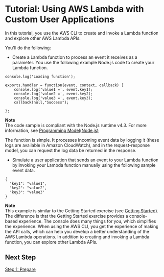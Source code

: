 # Tutorial: Using AWS Lambda with Custom User Applications<a name="with-userapp-walkthrough-custom-events"></a>

In this tutorial, you use the AWS CLI to create and invoke a Lambda function and explore other AWS Lambda APIs\.

You'll do the following:

+  Create a Lambda function to process an event it receives as a parameter\. You use the following example Node\.js code to create your Lambda function\.

  ```
  console.log('Loading function');
  
  exports.handler = function(event, context, callback) {
      console.log('value1 =', event.key1);
      console.log('value2 =', event.key2);
      console.log('value3 =', event.key3);
      callback(null,"Success");
      
  };
  ```
**Note**  
The code sample is compliant with the Node\.js runtime v4\.3\. For more information, see [Programming Model\(Node\.js\)](programming-model.md)

  The function is simple\. It processes incoming event data by logging it \(these logs are available in Amazon CloudWatch\), and in the request\-response model, you can request the log data be returned in the response\.

+  Simulate a user application that sends an event to your Lambda function by invoking your Lambda function manually using the following sample event data\.

  ```
  {
    "key1": "value1",
    "key2": "value2",
    "key3": "value3"
  }
  ```

**Note**  
This example is similar to the Getting Started exercise \(see [Getting Started](getting-started.md)\)\. The difference is that the Getting Started exercise provides a console\-based experience\. The console does many things for you, which simplifies the experience\. When using the AWS CLI, you get the experience of making the API calls, which can help you develop a better understanding of the AWS Lambda operations\. In addition to creating and invoking a Lambda function, you can explore other Lambda APIs\.

## Next Step<a name="with-userapp-walkthrough-custom-events-next-step"></a>

 [Step 1: Prepare](with-userapp-walkthrough-custom-events-deploy.md) 